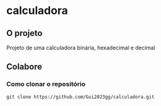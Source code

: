 # calculadora

## O projeto
Projeto de uma calculadora binária, hexadecimal e decimal

## Colabore

### Como clonar o repositório

```
git clone https://github.com/Gui2023gg/calculadora.git
```
